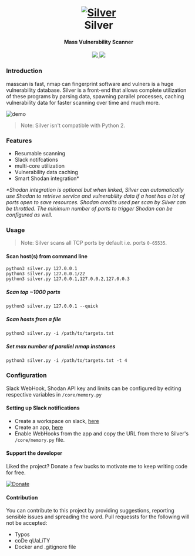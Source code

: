 <h1 align="center">
  <br>
  <a href="https://github.com/s0md3v/Silver"><img src="https://i.ibb.co/bv3rqXs/silver.png" alt="Silver"></a>
  <br>
  Silver
  <br>
</h1>

<h4 align="center">Mass Vulnerability Scanner</h4>

<p align="center">
  <a href="https://github.com/s0md3v/Silver/releases">
    <img src="https://img.shields.io/github/release/s0md3v/Silver.svg">
  </a>
  <a href="https://github.com/s0md3v/Silver/issues?q=is%3Aissue+is%3Aclosed">
      <img src="https://img.shields.io/github/issues-closed-raw/s0md3v/Silver.svg">
  </a>
</p>

### Introduction
masscan is fast, nmap can fingerprint software and vulners is a huge vulnerability database. Silver is a front-end that allows
complete utilization of these programs by parsing data, spawning parallel processes, caching vulnerability data for faster
scanning over time and much more.

![demo](https://i.ibb.co/nPK8yD8/Untitled.png)

> Note: Silver isn't compatible with Python 2.

### Features
- Resumable scanning
- Slack notifcations
- multi-core utilization
- Vulnerability data caching
- Smart Shodan integration*

*\*Shodan integration is optional but when linked, Silver can automatically use Shodan to retrieve service and vulnerability data if a host has a lot of ports open to save resources.
Shodan credits used per scan by Silver can be throttled. The minimum number of ports to trigger Shodan can be configured as well.*

### Usage

> Note: Silver scans all TCP ports by default i.e. ports `0-65535`.

#### Scan host(s) from command line
```
python3 silver.py 127.0.0.1
python3 silver.py 127.0.0.1/22
python3 silver.py 127.0.0.1,127.0.0.2,127.0.0.3
```
##### Scan top ~1000 ports
```
python3 silver.py 127.0.0.1 --quick
```
##### Scan hosts from a file
```
python3 silver.py -i /path/to/targets.txt
```
##### Set max number of parallel nmap instances
```
python3 silver.py -i /path/to/targets.txt -t 4
```

### Configuration
Slack WebHook, Shodan API key and limits can be configured by editing respective variables in `/core/memory.py`

#### Setting up Slack notifications
- Create a workspace on slack, [here](https://slack.com/)
- Create an app, [here](https://api.slack.com/apps/new)
- Enable WebHooks from the app and copy the URL from there to Silver's `/core/memory.py` file.

#### Support the developer
Liked the project? Donate a few bucks to motivate me to keep writing code for free.

[![Donate](https://i.ibb.co/1R5wK5S/28491754-14774f54-6f14-11e7-9975-8a5faeda7e30.gif)](https://s0md3v.github.io/donate.html)


#### Contribution
You can contribute to this project by providing suggestions, reporting sensible issues and spreading the word.
Pull requessts for the following will not be accepted:
- Typos
- coDe qUaLiTY
- Docker and .gitignore file
